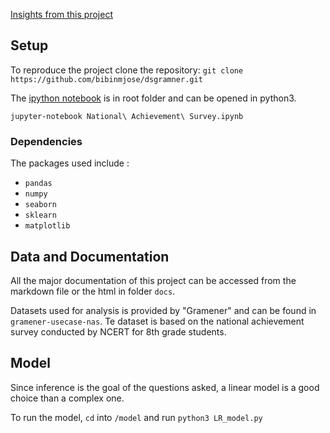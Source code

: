 [Insights from this project](https://bibinmjose.github.io/dsgramner/) 

## Setup

To reproduce the project clone the repository: 
`git clone https://github.com/bibinmjose/dsgramner.git`

The [ipython notebook](https://bibinmjose.github.io/dsgramner/ipython.html) is in root folder and can be opened in python3.

`jupyter-notebook National\ Achievement\ Survey.ipynb`

### Dependencies
The packages used include :
* `pandas`
* `numpy`
* `seaborn`
* `sklearn`
* `matplotlib`


## Data and Documentation

All the major documentation of this project can be accessed from the markdown file or the html in folder `docs`.

Datasets used for analysis is provided by "Gramener" and can be found in `gramener-usecase-nas`. Te dataset is based on the national achievement survey conducted by NCERT for 8th grade students.

## Model

Since inference is the goal of the questions asked, a linear model is a good choice than a complex one.

To run the model, `cd` into `/model`
and run `python3 LR_model.py`